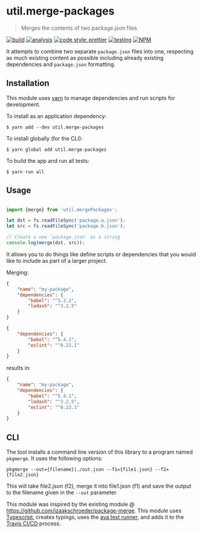 # util.merge-packages

> Merges the contents of two package.json files

[![build](https://github.com/jmquigley/util.merge-packages/workflows/build/badge.svg)](https://github.com/jmquigley/util.merge-packages/actions)
[![analysis](https://img.shields.io/badge/analysis-tslint-9cf.svg)](https://palantir.github.io/tslint/)
[![code style: prettier](https://img.shields.io/badge/code_style-prettier-ff69b4.svg?style=flat-square)](https://github.com/prettier/prettier)
[![testing](https://img.shields.io/badge/testing-jest-blue.svg)](https://facebook.github.io/jest/)
[![NPM](https://img.shields.io/npm/v/util.merge-packages.svg)](https://www.npmjs.com/package/util.merge-packages)

It attempts to combine two separate `package.json` files into one, respecting as much existing content as possible including already existing dependencies and `package.json` formatting.

## Installation

This module uses [yarn](https://yarnpkg.com/en/) to manage dependencies and run scripts for development.

To install as an application dependency:
```
$ yarn add --dev util.merge-packages
```

To install globally (for the CLI):
```
$ yarn global add util.merge-packages
```

To build the app and run all tests:
```
$ yarn run all
```


## Usage

```javascript

import {merge} from 'util.mergePackages';

let dst = fs.readFileSync('package.a.json');
let src = fs.readFileSync('package.b.json');

// Create a new `package.json` as a string
console.log(merge(dst, src));
```

It allows you to do things like define scripts or dependencies that you would like to include as part of a larger project.

Merging:

```json
{
    "name": "my-package",
    "dependencies": {
        "babel": "^5.2.2",
        "lodash": "^3.2.5"
    }
}
```

```json
{
    "dependencies": {
        "babel": "^5.4.1",
        "eslint": "^0.22.1"
    }
}
```

results in:

```json
{
    "name": "my-package",
    "dependencies": {
        "babel": "^5.4.1",
        "lodash": "^3.2.5",
        "eslint": "^0.22.1"
    }
}
```


## CLI
The tool installs a command line version of this library to a program named ``pkgmerge``.  It uses the following options:

```
pkgmerge --out={filename}|./out.json --f1={file1.json} --f2={file2.json}
```

This will take file2.json (f2), merge it into file1.json (f1) and save the output to the filename given in the ``--out`` parameter.


This module was inspired by the existing module @ https://github.com/izaakschroeder/package-merge.  This module uses [Typescript](https://www.typescriptlang.org/), creates typings, uses the [ava test runner](https://github.com/avajs/ava), and adds it to the [Travis CI/CD](https://travis-ci.org/) process.
